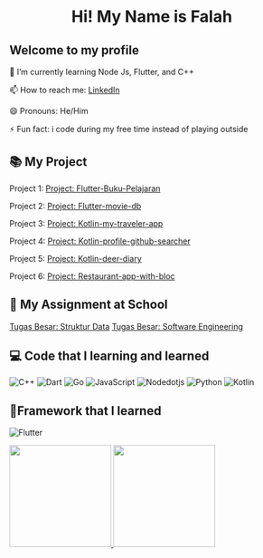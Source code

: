 <h1 align = "center">
  Hi! My Name is Falah
</h1>
<h2> Welcome to my profile </h2>

<p>🌱 I’m currently learning Node Js, Flutter, and C++</p>
<p>📫 How to reach me: <a href="https://www.linkedin.com/in/falah-asyraf-darmawan-putra-4699b9207/">LinkedIn</a></p>
<p>😄 Pronouns: He/Him</p>
<p>⚡ Fun fact: i code during my free time instead of playing outside</p>


## 📚 My Project
<p>Project 1: <a href = "https://github.com/DeepSyyy/Buku_Pelajaran_Flutter">Project: Flutter-Buku-Pelajaran</a></p>
<p>Project 2: <a href = "https://github.com/DeepSyyy/movie_db">Project: Flutter-movie-db</a></p>
<p>Project 3: <a href = "https://github.com/DeepSyyy/my-traveler-app">Project: Kotlin-my-traveler-app</a></p>
<p>Project 4: <a href = "https://github.com/DeepSyyy/profile-search-github">Project: Kotlin-profile-github-searcher</a></p>
<p>Project 5: <a href = "https://github.com/DeepSyyy/deer-diary">Project: Kotlin-deer-diary</a></p>
<p>Project 6: <a href = "https://github.com/DeepSyyy/restaurant_app_bloc_clean_architecture">Project: Restaurant-app-with-bloc</a></p>

## 📖 My Assignment at School
<a href = "https://github.com/DeepSyyy/TUBES_CODEBLOCKS">Tugas Besar: Struktur Data</a>
<a href = "https://github.com/DeepSyyy/rpl-fe-flutter-ca/tree/master">Tugas Besar: Software Engineering</a>

## 💻 Code that I learning and learned
<p>
  <img alt="C++" src ="https://img.shields.io/badge/-C++-1474c5?logo=c%2B%2B&style=flat-square">
  <img alt="Dart" src = "https://img.shields.io/badge/-Dart-1a408b?logo=dart&style=flat-square">
  <img alt="Go" src = "https://img.shields.io/badge/-GO-8bd8bd?logo=go&style=flat-square&logoColor=white">
  <img alt ="JavaScript" src = "https://img.shields.io/badge/-JavaScript-fff001?logo=JavaScript&style=flat-square&logoColor=white">
  <img alt ="Nodedotjs" src = "https://img.shields.io/badge/-NodeJs-00d040?logo=nodedotjs&style=flat-square&logoColor=white">
  <img alt = "Python" src = "https://img.shields.io/badge/-Python-fffa00?logo=python&style=flat-square">
  <img alt = "Kotlin" src = "https://img.shields.io/badge/-Kotlin-0095D5?style=flat-square&logo=kotlin&logoColor=white">
</p>

## 👾Framework that I learned
<p>
  <img alt="Flutter" src="https://img.shields.io/badge/-Flutter-1dc7eb?logo=flutter&style=flat-square&logoColor=white">
</p>

<p align="left">
<a href="https://github.com/DeepSyyy">
  <img height="180em" src="https://github-readme-stats-eight-theta.vercel.app/api?username=DeepSyyy&show_icons=true&theme=algolia&include_all_commits=true&count_private=true"/>
  <img height="180em" src="https://github-readme-stats-eight-theta.vercel.app/api/top-langs/?username=DeepSyyy&layout=compact&theme=algolia"/>
</a>
</p>
<!--
**DeepSyyy/DeepSyyy** is a ✨ _special_ ✨ repository because its `README.md` (this file) appears on your GitHub profile.

Here are some ideas to get you started:

- 🔭 I’m currently study at on telkom
- 🌱 I’m currently learning ...
- 👯 I’m looking to collaborate on ...
- 🤔 I’m looking for help with ...
- 💬 Ask me about ...
- 📫 How to reach me: ...
- 😄 Pronouns: ...
- ⚡ Fun fact: ...
-->
